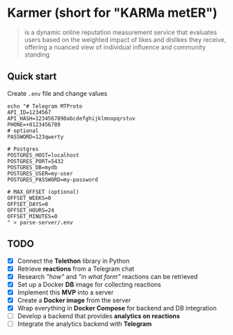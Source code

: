 # Karmer (short for "KARMa metER")
> is a dynamic online reputation measurement service that evaluates users based
> on the weighted impact of likes and dislikes they receive,
> offering a nuanced view of individual influence and community standing

## Quick start

Create `.env` file and change values

```shell
echo "# Telegram MTProto
API_ID=1234567
API_HASH=1234567890abcdefghijklmnopqrstuv
PHONE=+8123456789
# optional
PASSWORD=123qwerty

# Postgres
POSTGRES_HOST=localhost
POSTGRES_PORT=5432
POSTGRES_DB=mydb
POSTGRES_USER=my-user
POSTGRES_PASSWORD=my-password

# MAX_OFFSET (optional)
OFFSET_WEEKS=0
OFFSET_DAYS=0
OFFSET_HOURS=24
OFFSET_MINUTES=0
" > parse-server/.env
```

## TODO
- [x] Connect the **Telethon** library in Python
- [x] Retrieve **reactions** from a Telegram chat
- [x] Research _"how"_ and _"in what form"_ reactions can be retrieved
- [x] Set up a Docker **DB** image for collecting reactions
- [x] Implement this **MVP** into a server
- [x] Create a **Docker image** from the server
- [x] Wrap everything in **Docker Compose** for backend and DB integration
- [ ] Develop a backend that provides **analytics on reactions**
- [ ] Integrate the analytics backend with **Telegram**

